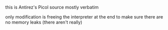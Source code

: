this is Antirez's Picol source mostly verbatim

only modification is freeing the interpreter at the end to make sure there are
no memory leaks (there aren't really)

